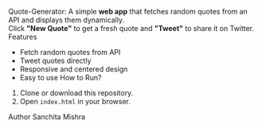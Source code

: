 Quote-Generator:
A simple **web app** that fetches random quotes from an API and displays them dynamically.  
Click **"New Quote"** to get a fresh quote and **"Tweet"** to share it on Twitter.
Features
- Fetch random quotes from API
- Tweet quotes directly
- Responsive and centered design
- Easy to use
How to Run?
1. Clone or download this repository.
2. Open `index.html` in your browser.

Author
Sanchita Mishra
